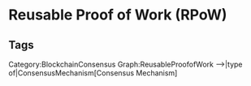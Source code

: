 # Reusable Proof of Work (RPoW)

## Tags

Category:BlockchainConsensus
Graph:ReusableProofofWork -->|type of|ConsensusMechanism[Consensus Mechanism]
